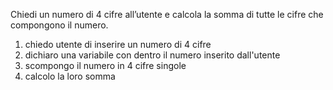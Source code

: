 Chiedi un numero di 4 cifre all’utente
e calcola la somma di tutte le cifre che compongono il numero.

1. chiedo utente di inserire un numero di 4 cifre
2. dichiaro una variabile con dentro il numero inserito dall'utente
3. scompongo il numero in 4 cifre singole
4. calcolo la loro somma
